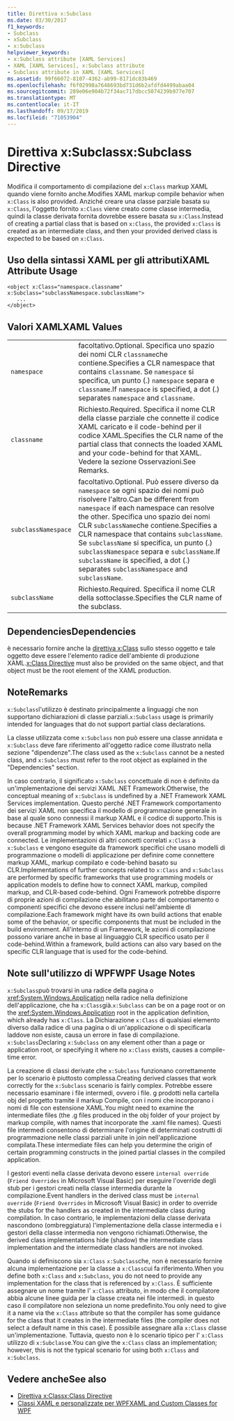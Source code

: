 ```yaml
---
title: Direttiva x:Subclass
ms.date: 03/30/2017
f1_keywords:
- Subclass
- xSubclass
- x:Subclass
helpviewer_keywords:
- x:Subclass attribute [XAML Services]
- XAML [XAML Services], x:Subclass attribute
- Subclass attribute in XAML [XAML Services]
ms.assetid: 99f66072-8107-4362-ab99-8171dc83b469
ms.openlocfilehash: f6f02998a7648693bd731d6b2afdfd4499abaa04
ms.sourcegitcommit: 289e06e904b72f34ac717dbcc5074239b977e707
ms.translationtype: MT
ms.contentlocale: it-IT
ms.lasthandoff: 09/17/2019
ms.locfileid: "71053904"
---
```

# <a name="xsubclass-directive"></a><span data-ttu-id="1428b-102">Direttiva x:Subclass</span><span class="sxs-lookup"><span data-stu-id="1428b-102">x:Subclass Directive</span></span>
<span data-ttu-id="1428b-103">Modifica il comportamento di compilazione del `x:Class` markup XAML quando viene fornito anche.</span><span class="sxs-lookup"><span data-stu-id="1428b-103">Modifies XAML markup compile behavior when `x:Class` is also provided.</span></span> <span data-ttu-id="1428b-104">Anziché creare una classe parziale basata su `x:Class`, l'oggetto fornito `x:Class` viene creato come classe intermedia, quindi la classe derivata fornita dovrebbe essere basata su `x:Class`.</span><span class="sxs-lookup"><span data-stu-id="1428b-104">Instead of creating a partial class that is based on `x:Class`, the provided `x:Class` is created as an intermediate class, and then your provided derived class is expected to be based on `x:Class`.</span></span>  
  
## <a name="xaml-attribute-usage"></a><span data-ttu-id="1428b-105">Uso della sintassi XAML per gli attributi</span><span class="sxs-lookup"><span data-stu-id="1428b-105">XAML Attribute Usage</span></span>  
  
```xaml  
<object x:Class="namespace.classname" x:Subclass="subclassNamespace.subclassName">  
   ...  
</object>  
```  
  
## <a name="xaml-values"></a><span data-ttu-id="1428b-106">Valori XAML</span><span class="sxs-lookup"><span data-stu-id="1428b-106">XAML Values</span></span>  
  
|||  
|-|-|  
|`namespace`|<span data-ttu-id="1428b-107">facoltativo.</span><span class="sxs-lookup"><span data-stu-id="1428b-107">Optional.</span></span> <span data-ttu-id="1428b-108">Specifica uno spazio dei nomi CLR `classname`che contiene.</span><span class="sxs-lookup"><span data-stu-id="1428b-108">Specifies a CLR namespace that contains `classname`.</span></span> <span data-ttu-id="1428b-109">Se `namespace` si specifica, un punto (.) `namespace` separa e `classname`.</span><span class="sxs-lookup"><span data-stu-id="1428b-109">If `namespace` is specified, a dot (.) separates `namespace` and `classname`.</span></span>|  
|`classname`|<span data-ttu-id="1428b-110">Richiesto.</span><span class="sxs-lookup"><span data-stu-id="1428b-110">Required.</span></span> <span data-ttu-id="1428b-111">Specifica il nome CLR della classe parziale che connette il codice XAML caricato e il code-behind per il codice XAML.</span><span class="sxs-lookup"><span data-stu-id="1428b-111">Specifies the CLR name of the partial class that connects the loaded XAML and your code-behind for that XAML.</span></span> <span data-ttu-id="1428b-112">Vedere la sezione Osservazioni.</span><span class="sxs-lookup"><span data-stu-id="1428b-112">See Remarks.</span></span>|  
|`subclassNamespace`|<span data-ttu-id="1428b-113">facoltativo.</span><span class="sxs-lookup"><span data-stu-id="1428b-113">Optional.</span></span> <span data-ttu-id="1428b-114">Può essere diverso da `namespace` se ogni spazio dei nomi può risolvere l'altro.</span><span class="sxs-lookup"><span data-stu-id="1428b-114">Can be different from `namespace` if each namespace can resolve the other.</span></span> <span data-ttu-id="1428b-115">Specifica uno spazio dei nomi CLR `subclassName`che contiene.</span><span class="sxs-lookup"><span data-stu-id="1428b-115">Specifies a CLR namespace that contains `subclassName`.</span></span> <span data-ttu-id="1428b-116">Se `subclassName` si specifica, un punto (.) `subclassNamespace` separa e `subclassName`.</span><span class="sxs-lookup"><span data-stu-id="1428b-116">If `subclassName` is specified, a dot (.) separates `subclassNamespace` and `subclassName`.</span></span>|  
|`subclassName`|<span data-ttu-id="1428b-117">Richiesto.</span><span class="sxs-lookup"><span data-stu-id="1428b-117">Required.</span></span> <span data-ttu-id="1428b-118">Specifica il nome CLR della sottoclasse.</span><span class="sxs-lookup"><span data-stu-id="1428b-118">Specifies the CLR name of the subclass.</span></span>|  
  
## <a name="dependencies"></a><span data-ttu-id="1428b-119">Dependencies</span><span class="sxs-lookup"><span data-stu-id="1428b-119">Dependencies</span></span>  
 <span data-ttu-id="1428b-120">è necessario fornire anche la [direttiva x:Class](x-class-directive.md) sullo stesso oggetto e tale oggetto deve essere l'elemento radice dell'ambiente di produzione XAML.</span><span class="sxs-lookup"><span data-stu-id="1428b-120">[x:Class Directive](x-class-directive.md) must also be provided on the same object, and that object must be the root element of the XAML production.</span></span>  
  
## <a name="remarks"></a><span data-ttu-id="1428b-121">Note</span><span class="sxs-lookup"><span data-stu-id="1428b-121">Remarks</span></span>  
 <span data-ttu-id="1428b-122">`x:Subclass`l'utilizzo è destinato principalmente a linguaggi che non supportano dichiarazioni di classe parziali.</span><span class="sxs-lookup"><span data-stu-id="1428b-122">`x:Subclass` usage is primarily intended for languages that do not support partial class declarations.</span></span>  
  
 <span data-ttu-id="1428b-123">La classe utilizzata come `x:Subclass` non può essere una classe annidata e `x:Subclass` deve fare riferimento all'oggetto radice come illustrato nella sezione "dipendenze".</span><span class="sxs-lookup"><span data-stu-id="1428b-123">The class used as the `x:Subclass` cannot be a nested class, and `x:Subclass` must refer to the root object as explained in the "Dependencies" section.</span></span>  
  
 <span data-ttu-id="1428b-124">In caso contrario, il significato `x:Subclass` concettuale di non è definito da un'implementazione dei servizi XAML .NET Framework.</span><span class="sxs-lookup"><span data-stu-id="1428b-124">Otherwise, the conceptual meaning of `x:Subclass` is undefined by a .NET Framework XAML Services implementation.</span></span> <span data-ttu-id="1428b-125">Questo perché .NET Framework comportamento dei servizi XAML non specifica il modello di programmazione generale in base al quale sono connessi il markup XAML e il codice di supporto.</span><span class="sxs-lookup"><span data-stu-id="1428b-125">This is because .NET Framework XAML Services behavior does not specify the overall programming model by which XAML markup and backing code are connected.</span></span> <span data-ttu-id="1428b-126">Le implementazioni di altri concetti correlati `x:Class` a `x:Subclass` e vengono eseguite da framework specifici che usano modelli di programmazione o modelli di applicazione per definire come connettere markup XAML, markup compilato e code-behind basato su CLR.</span><span class="sxs-lookup"><span data-stu-id="1428b-126">Implementations of further concepts related to `x:Class` and `x:Subclass` are performed by specific frameworks that use programming models or application models to define how to connect XAML markup, compiled markup, and CLR-based code-behind.</span></span> <span data-ttu-id="1428b-127">Ogni Framework potrebbe disporre di proprie azioni di compilazione che abilitano parte del comportamento o componenti specifici che devono essere inclusi nell'ambiente di compilazione.</span><span class="sxs-lookup"><span data-stu-id="1428b-127">Each framework might have its own build actions that enable some of the behavior, or specific components that must be included in the build environment.</span></span> <span data-ttu-id="1428b-128">All'interno di un Framework, le azioni di compilazione possono variare anche in base al linguaggio CLR specifico usato per il code-behind.</span><span class="sxs-lookup"><span data-stu-id="1428b-128">Within a framework, build actions can also vary based on the specific CLR language that is used for the code-behind.</span></span>  
  
## <a name="wpf-usage-notes"></a><span data-ttu-id="1428b-129">Note sull'utilizzo di WPF</span><span class="sxs-lookup"><span data-stu-id="1428b-129">WPF Usage Notes</span></span>  
 <span data-ttu-id="1428b-130">`x:Subclass`può trovarsi in una radice della pagina o <xref:System.Windows.Application> nella radice nella definizione dell'applicazione, che ha `x:Class`già.</span><span class="sxs-lookup"><span data-stu-id="1428b-130">`x:Subclass` can be on a page root or on the <xref:System.Windows.Application> root in the application definition, which already has `x:Class`.</span></span> <span data-ttu-id="1428b-131">La Dichiarazione `x:Class` di qualsiasi elemento diverso dalla radice di una pagina o di un'applicazione o di specificarla laddove non esiste, causa un errore in fase di compilazione. `x:Subclass`</span><span class="sxs-lookup"><span data-stu-id="1428b-131">Declaring `x:Subclass` on any element other than a page or application root, or specifying it where no `x:Class` exists, causes a compile-time error.</span></span>  
  
 <span data-ttu-id="1428b-132">La creazione di classi derivate che `x:Subclass` funzionano correttamente per lo scenario è piuttosto complessa.</span><span class="sxs-lookup"><span data-stu-id="1428b-132">Creating derived classes that work correctly for the `x:Subclass` scenario is fairly complex.</span></span> <span data-ttu-id="1428b-133">Potrebbe essere necessario esaminare i file intermedi, ovvero i file. g prodotti nella cartella obj del progetto tramite il markup Compile, con i nomi che incorporano i nomi di file con estensione XAML.</span><span class="sxs-lookup"><span data-stu-id="1428b-133">You might need to examine the intermediate files (the .g files produced in the obj folder of your project by markup compile, with names that incorporate the .xaml file names).</span></span> <span data-ttu-id="1428b-134">Questi file intermedi consentono di determinare l'origine di determinati costrutti di programmazione nelle classi parziali unite in join nell'applicazione compilata.</span><span class="sxs-lookup"><span data-stu-id="1428b-134">These intermediate files can help you determine the origin of certain programming constructs in the joined partial classes in the compiled application.</span></span>  
  
 <span data-ttu-id="1428b-135">I gestori eventi nella classe derivata devono essere `internal override` (`Friend Overrides` in Microsoft Visual Basic) per eseguire l'override degli stub per i gestori creati nella classe intermedia durante la compilazione.</span><span class="sxs-lookup"><span data-stu-id="1428b-135">Event handlers in the derived class must be `internal override` (`Friend Overrides` in Microsoft Visual Basic) in order to override the stubs for the handlers as created in the intermediate class during compilation.</span></span> <span data-ttu-id="1428b-136">In caso contrario, le implementazioni della classe derivata nascondono (ombreggiatura) l'implementazione della classe intermedia e i gestori della classe intermedia non vengono richiamati.</span><span class="sxs-lookup"><span data-stu-id="1428b-136">Otherwise, the derived class implementations hide (shadow) the intermediate class implementation and the intermediate class handlers are not invoked.</span></span>  
  
 <span data-ttu-id="1428b-137">Quando si definiscono sia `x:Class` `x:Subclass`che, non è necessario fornire alcuna implementazione per la classe a `x:Class`cui fa riferimento.</span><span class="sxs-lookup"><span data-stu-id="1428b-137">When you define both `x:Class` and `x:Subclass`, you do not need to provide any implementation for the class that is referenced by `x:Class`.</span></span> <span data-ttu-id="1428b-138">È sufficiente assegnare un nome tramite l' `x:Class` attributo, in modo che il compilatore abbia alcune linee guida per la classe creata nei file intermedi. in questo caso il compilatore non seleziona un nome predefinito.</span><span class="sxs-lookup"><span data-stu-id="1428b-138">You only need to give it a name via the `x:Class` attribute so that the compiler has some guidance for the class that it creates in the intermediate files (the compiler does not select a default name in this case).</span></span> <span data-ttu-id="1428b-139">È possibile assegnare alla `x:Class` classe un'implementazione. Tuttavia, questo non è lo scenario tipico per l' `x:Class` utilizzo di `x:Subclass`e.</span><span class="sxs-lookup"><span data-stu-id="1428b-139">You can give the `x:Class` class an implementation; however, this is not the typical scenario for using both `x:Class` and `x:Subclass`.</span></span>  
  
## <a name="see-also"></a><span data-ttu-id="1428b-140">Vedere anche</span><span class="sxs-lookup"><span data-stu-id="1428b-140">See also</span></span>

- [<span data-ttu-id="1428b-141">Direttiva x:Class</span><span class="sxs-lookup"><span data-stu-id="1428b-141">x:Class Directive</span></span>](x-class-directive.md)
- [<span data-ttu-id="1428b-142">Classi XAML e personalizzate per WPF</span><span class="sxs-lookup"><span data-stu-id="1428b-142">XAML and Custom Classes for WPF</span></span>](../wpf/advanced/xaml-and-custom-classes-for-wpf.md)
